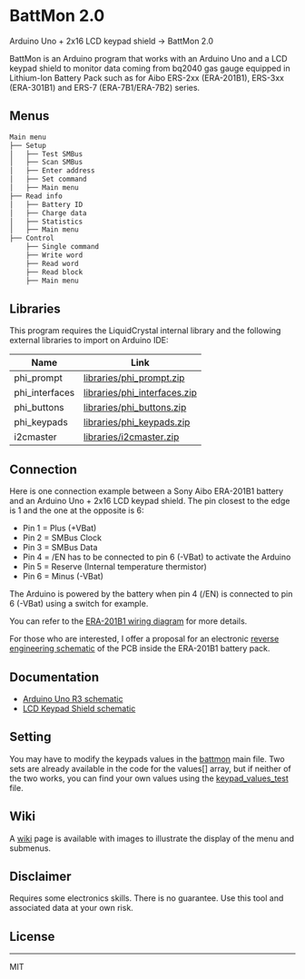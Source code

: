 # BattMon 2.0

Arduino Uno + 2x16 LCD keypad shield -> BattMon 2.0

BattMon is an Arduino program that works with an Arduino Uno and a LCD keypad shield to monitor data coming from bq2040 gas gauge equipped in Lithium-Ion Battery Pack such as for Aibo ERS-2xx (ERA-201B1), ERS-3xx (ERA-301B1) and ERS-7 (ERA-7B1/ERA-7B2) series.

## Menus

```sh
Main menu
├── Setup
│   ├── Test SMBus
│   ├── Scan SMBus
│   ├── Enter address
│   ├── Set command
│   ├── Main menu
├── Read info
│   ├── Battery ID
│   ├── Charge data
│   ├── Statistics
│   ├── Main menu
├── Control
    ├── Single command
    ├── Write word
    ├── Read word
    ├── Read block
    ├── Main menu
```

## Libraries

This program requires the LiquidCrystal internal library and the following external libraries to import on Arduino IDE:

| Name | Link |
| ------ | ------ |
| phi_prompt | [libraries/phi_prompt.zip][phi_prompt] |
| phi_interfaces | [libraries/phi_interfaces.zip][phi_interfaces] |
| phi_buttons | [libraries/phi_buttons.zip][phi_buttons] |
| phi_keypads | [libraries/phi_keypads.zip][phi_keypads] |
| i2cmaster | [libraries/i2cmaster.zip][i2cmaster] |

## Connection

Here is one connection example between a Sony Aibo ERA-201B1 battery and an Arduino Uno + 2x16 LCD keypad shield. The pin closest to the edge is 1 and the one at the opposite is 6:

* Pin 1 = Plus (+VBat)
* Pin 2 = SMBus Clock
* Pin 3 = SMBus Data
* Pin 4 = /EN has to be connected to pin 6 (-VBat) to activate the Arduino
* Pin 5 = Reserve (Internal temperature thermistor)
* Pin 6 = Minus (-VBat)

The Arduino is powered by the battery when pin 4 (/EN) is connected to pin 6 (-VBat) using a switch for example.

You can refer to the [ERA-201B1 wiring diagram][ERA-201B1_wiring_diagram] for more details.

For those who are interested, I offer a proposal for an electronic [reverse engineering schematic][ERA-201B1_reverse_engineering_schematic] of the PCB inside the ERA-201B1 battery pack.

## Documentation

* [Arduino Uno R3 schematic](https://content.arduino.cc/assets/UNO-TH_Rev3e_sch.pdf)
* [LCD Keypad Shield schematic](https://www.dfrobot.com/image/data/DFR0009/LCDKeypad%20Shield%20V1.0%20SCH.pdf)

## Setting

You may have to modify the keypads values in the [battmon][battmon] main file. Two sets are already available in the code for the values[] array, but if neither of the two works, you can find your own values using the [keypad_values_test][keypad_values_test] file.

## Wiki

A [wiki][wiki] page is available with images to illustrate the display of the menu and submenus.

## Disclaimer

Requires some electronics skills. There is no guarantee. Use this tool and associated data at your own risk.

## License
----

MIT

[i2cmaster]: <https://github.com/lpollier/battmon/blob/master/libraries/i2cmaster.zip>
[phi_buttons]: <https://github.com/lpollier/battmon/blob/master/libraries/phi_buttons.zip>
[phi_interfaces]: <https://github.com/lpollier/battmon/blob/master/libraries/phi_interfaces.zip>
[phi_keypads]: <https://github.com/lpollier/battmon/blob/master/libraries/phi_keypads.zip>
[phi_prompt]: <https://github.com/lpollier/battmon/blob/master/libraries/phi_prompt.zip>

[ERA-201B1_wiring_diagram]: <https://github.com/lpollier/battmon/blob/master/example/ERA-201B1_wiring_diagram.png>
[ERA-201B1_reverse_engineering_schematic]: <https://github.com/lpollier/battmon/blob/master/example/ERA-201B1_reverse_engineering_schematic.pdf>

[battmon]: <https://github.com/lpollier/battmon/blob/master/battmon.ino>
[keypad_values_test]: <https://github.com/lpollier/battmon/blob/master/test/keypad_values_test.ino>

[wiki]: <https://github.com/lpollier/battmon/wiki>
